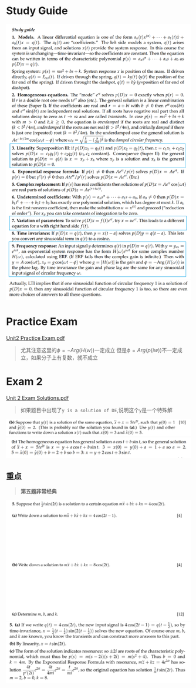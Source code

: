 # Study Guide
![image.png](./Exam_2.assets/20230302_1450317840.png)
![image.png](./Exam_2.assets/20230302_1450317118.png)

# Practice Exam
[Unit2 Practice Exam.pdf](https://www.yuque.com/attachments/yuque/0/2022/pdf/12393765/1657423892037-7f69d665-0951-4972-be36-07868bc1caaa.pdf)
> 尤其注意这里的$\phi=-Arg(H(w))$一定成立
> 但是$\phi = Arg(p(iw))$不一定成立，如果分子上有复数，就不成立



# Exam 2
[Unit 2 Exam Solutions.pdf](https://www.yuque.com/attachments/yuque/0/2022/pdf/12393765/1657423903976-80f24348-23d4-41f8-a7e3-5aba7573358d.pdf)
> 如果题目中出现了`y is a solution of DE`,说明这个`y`是一个特殊解

![image.png](./Exam_2.assets/20230302_1450312062.png)
![image.png](./Exam_2.assets/20230302_1450317910.png)
## 重点
> **第五题非常经典**

![image.png](./Exam_2.assets/20230302_1450313362.png)
![image.png](./Exam_2.assets/20230302_1450311900.png)
